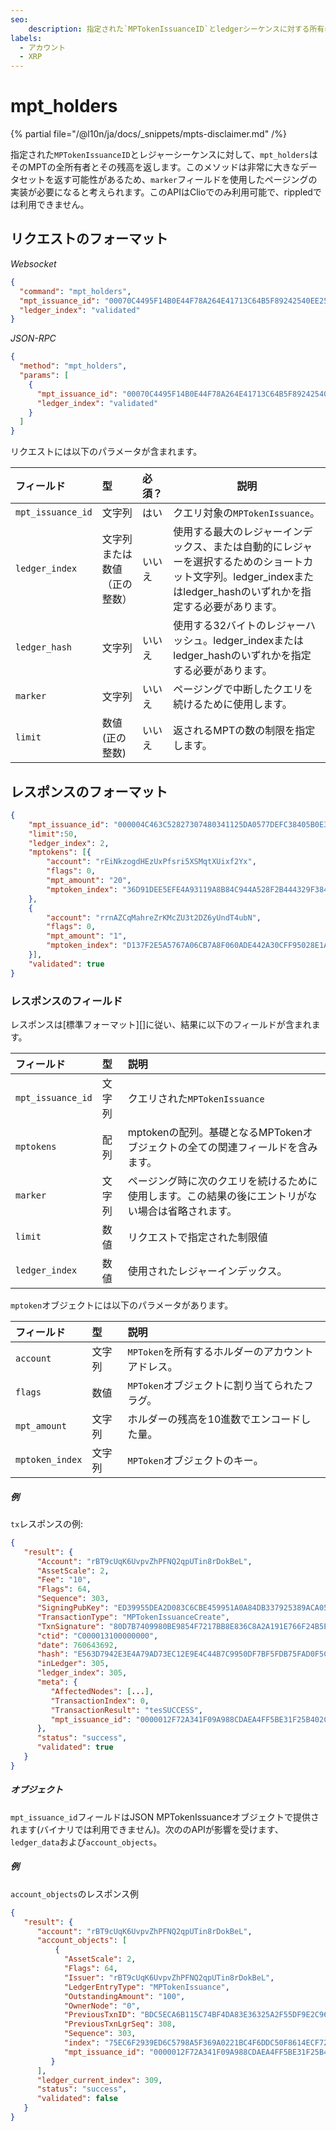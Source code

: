 ```yaml
---
seo:
    description: 指定された`MPTokenIssuanceID`とledgerシーケンスに対する所有者の情報を取得します。
labels:
  - アカウント
  - XRP
---
```


# mpt_holders

{% partial file="/@l10n/ja/docs/_snippets/mpts-disclaimer.md" /%}

指定された`MPTokenIssuanceID`とレジャーシーケンスに対して、`mpt_holders`はそのMPTの全所有者とその残高を返します。このメソッドは非常に大きなデータセットを返す可能性があるため、`marker`フィールドを使用したページングの実装が必要になると考えられます。このAPIはClioでのみ利用可能で、rippledでは利用できません。

## リクエストのフォーマット

*Websocket*

```json
{
  "command": "mpt_holders",
  "mpt_issuance_id": "00070C4495F14B0E44F78A264E41713C64B5F89242540EE255534400000000000000",
  "ledger_index": "validated"
}
```

*JSON-RPC*

```json
{
  "method": "mpt_holders",
  "params": [
    {
      "mpt_issuance_id": "00070C4495F14B0E44F78A264E41713C64B5F89242540EE255534400000000000000",
      "ledger_index": "validated"
    }
  ]
}
```


リクエストには以下のパラメータが含まれます。

| フィールド        | 型                    | 必須？    | 説明 |
|:------------------|:----------------------|:----------|-------------|
| `mpt_issuance_id` | 文字列                | はい      | クエリ対象の`MPTokenIssuance`。 |
| `ledger_index`    | 文字列または数値（正の整数） | いいえ | 使用する最大のレジャーインデックス、または自動的にレジャーを選択するためのショートカット文字列。ledger_indexまたはledger_hashのいずれかを指定する必要があります。 |
| `ledger_hash`     | 文字列                | いいえ    | 使用する32バイトのレジャーハッシュ。ledger_indexまたはledger_hashのいずれかを指定する必要があります。 |
| `marker`          | 文字列                | いいえ    | ページングで中断したクエリを続けるために使用します。 |
| `limit`           | 数値(正の整数)        | いいえ    | 返されるMPTの数の制限を指定します。 |

## レスポンスのフォーマット

```json
{
    "mpt_issuance_id": "000004C463C52827307480341125DA0577DEFC38405B0E3E",
    "limit":50,
    "ledger_index": 2,
    "mptokens": [{
        "account": "rEiNkzogdHEzUxPfsri5XSMqtXUixf2Yx",
        "flags": 0,
        "mpt_amount": "20",
        "mptoken_index": "36D91DEE5EFE4A93119A8B84C944A528F2B444329F3846E49FE921040DE17E65"
    },
    {
        "account": "rrnAZCqMahreZrKMcZU3t2DZ6yUndT4ubN",
        "flags": 0,
        "mpt_amount": "1",
        "mptoken_index": "D137F2E5A5767A06CB7A8F060ADE442A30CFF95028E1AF4B8767E3A56877205A"
    }],
    "validated": true
}
```

### レスポンスのフィールド

レスポンスは[標準フォーマット][]に従い、結果に以下のフィールドが含まれます。

| フィールド          | 型      | 説明                                     |
|:--------------------|:--------|:----------------------------------------|
| `mpt_issuance_id`   | 文字列  | クエリされた`MPTokenIssuance`              |
| `mptokens`          | 配列    | mptokenの配列。基礎となるMPTokenオブジェクトの全ての関連フィールドを含みます。 |
| `marker`            | 文字列  | ページング時に次のクエリを続けるために使用します。この結果の後にエントリがない場合は省略されます。 |
| `limit`             | 数値    | リクエストで指定された制限値 |
| `ledger_index`      | 数値    | 使用されたレジャーインデックス。 |

`mptoken`オブジェクトには以下のパラメータがあります。

| フィールド          | 型      | 説明 |
|:--------------------|:--------|:----------------------------------------|
| `account`           | 文字列  | `MPToken`を所有するホルダーのアカウントアドレス。 |
| `flags`             | 数値    | `MPToken`オブジェクトに割り当てられたフラグ。 |
| `mpt_amount`        | 文字列  | ホルダーの残高を10進数でエンコードした量。 |
| `mptoken_index`     | 文字列  | `MPToken`オブジェクトのキー。 |

##### 例

`tx`レスポンスの例:

```json
{
   "result": {
      "Account": "rBT9cUqK6UvpvZhPFNQ2qpUTin8rDokBeL",
      "AssetScale": 2,
      "Fee": "10",
      "Flags": 64,
      "Sequence": 303,
      "SigningPubKey": "ED39955DEA2D083C6CBE459951A0A84DB337925389ACA057645EE6E6BA99D4B2AE",
      "TransactionType": "MPTokenIssuanceCreate",
      "TxnSignature": "80D7B7409980BE9854F7217BB8E836C8A2A191E766F24B5EF2EA7609E1420AABE6A1FDB3038468679081A45563B4D0B49C08F4F70F64E41B578F288A208E4206",
      "ctid": "C000013100000000",
      "date": 760643692,
      "hash": "E563D7942E3E4A79AD73EC12E9E4C44B7C9950DF7BF5FDB75FAD0F5CE0554DB3",
      "inLedger": 305,
      "ledger_index": 305,
      "meta": {
         "AffectedNodes": [...],
         "TransactionIndex": 0,
         "TransactionResult": "tesSUCCESS",
         "mpt_issuance_id": "0000012F72A341F09A988CDAEA4FF5BE31F25B402C550ABE"
      },
      "status": "success",
      "validated": true
   }
}
```

##### オブジェクト

`mpt_issuance_id`フィールドはJSON MPTokenIssuanceオブジェクトで提供されます(バイナリでは利用できません)。次ののAPIが影響を受けます、`ledger_data`および`account_objects`。


##### 例

`account_objects`のレスポンス例

```json
{
   "result": {
      "account": "rBT9cUqK6UvpvZhPFNQ2qpUTin8rDokBeL",
      "account_objects": [
          {
            "AssetScale": 2,
            "Flags": 64,
            "Issuer": "rBT9cUqK6UvpvZhPFNQ2qpUTin8rDokBeL",
            "LedgerEntryType": "MPTokenIssuance",
            "OutstandingAmount": "100",
            "OwnerNode": "0",
            "PreviousTxnID": "BDC5ECA6B115C74BF4DA83E36325A2F55DF9E2C968A5CC15EB4D009D87D5C7CA",
            "PreviousTxnLgrSeq": 308,
            "Sequence": 303,
            "index": "75EC6F2939ED6C5798A5F369A0221BC4F6DDC50F8614ECF72E3B976351057A63",
            "mpt_issuance_id": "0000012F72A341F09A988CDAEA4FF5BE31F25B402C550ABE"
         }
      ],
      "ledger_current_index": 309,
      "status": "success",
      "validated": false
   }
}
```
